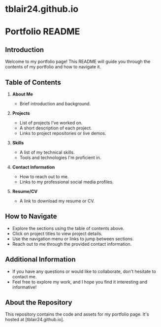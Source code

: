 # tblair24.github.io

# Portfolio README

## Introduction

Welcome to my portfolio page! This README will guide you through the contents of my portfolio and how to navigate it.

## Table of Contents

1. **About Me**
    - Brief introduction and background.
  
2. **Projects**
    - List of projects I've worked on.
    - A short description of each project.
    - Links to project repositories or live demos.
  
3. **Skills**
    - A list of my technical skills.
    - Tools and technologies I'm proficient in.

4. **Contact Information**
    - How to reach out to me.
    - Links to my professional social media profiles.
  
5. **Resume/CV**
    - A link to download my resume or CV.

## How to Navigate

- Explore the sections using the table of contents above.
- Click on project titles to view project details.
- Use the navigation menu or links to jump between sections.
- Reach out to me through the provided contact information.

## Additional Information

- If you have any questions or would like to collaborate, don't hesitate to contact me.
- Feel free to explore my work, and I hope you find it interesting and informative!

## About the Repository

This repository contains the code and assets for my portfolio page. It's hosted at [tblair24.github.io].

